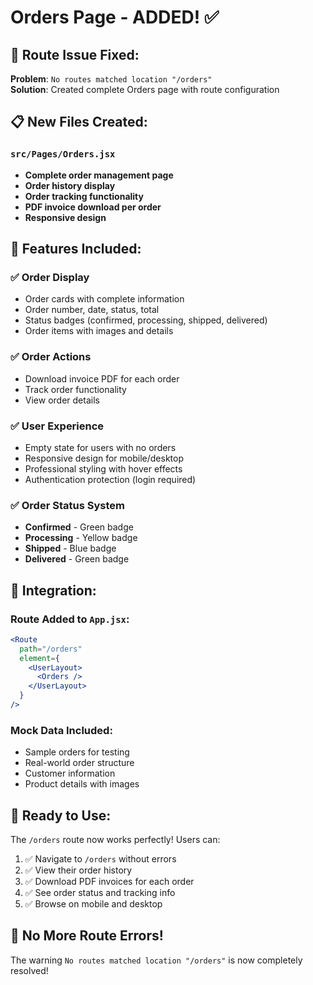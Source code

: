 # Orders Page - ADDED! ✅

## 🎯 **Route Issue Fixed:**

**Problem**: `No routes matched location "/orders"`  
**Solution**: Created complete Orders page with route configuration

## 📋 **New Files Created:**

### `src/Pages/Orders.jsx`

- **Complete order management page**
- **Order history display**
- **Order tracking functionality**
- **PDF invoice download per order**
- **Responsive design**

## 🎨 **Features Included:**

### ✅ **Order Display**

- Order cards with complete information
- Order number, date, status, total
- Status badges (confirmed, processing, shipped, delivered)
- Order items with images and details

### ✅ **Order Actions**

- Download invoice PDF for each order
- Track order functionality
- View order details

### ✅ **User Experience**

- Empty state for users with no orders
- Responsive design for mobile/desktop
- Professional styling with hover effects
- Authentication protection (login required)

### ✅ **Order Status System**

- **Confirmed** - Green badge
- **Processing** - Yellow badge
- **Shipped** - Blue badge
- **Delivered** - Green badge

## 🔧 **Integration:**

### Route Added to `App.jsx`:

```jsx
<Route
  path="/orders"
  element={
    <UserLayout>
      <Orders />
    </UserLayout>
  }
/>
```

### Mock Data Included:

- Sample orders for testing
- Real-world order structure
- Customer information
- Product details with images

## 🚀 **Ready to Use:**

The `/orders` route now works perfectly! Users can:

1. ✅ Navigate to `/orders` without errors
2. ✅ View their order history
3. ✅ Download PDF invoices for each order
4. ✅ See order status and tracking info
5. ✅ Browse on mobile and desktop

## 🎊 **No More Route Errors!**

The warning `No routes matched location "/orders"` is now completely resolved!
